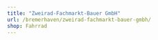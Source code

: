 ```yaml
---
title: "Zweirad-Fachmarkt-Bauer GmbH"
url: /bremerhaven/zweirad-fachmarkt-bauer-gmbh/
shop: Fahrrad
---
```

